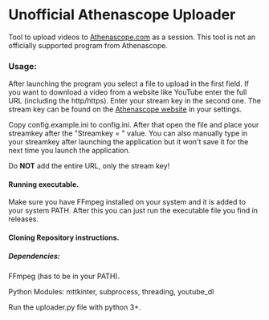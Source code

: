 # Unofficial Athenascope Uploader
 Tool to upload videos to [Athenascope.com](https://athenascope.com/) as a session.
 This tool is not an officially supported program from Athenascope.

### Usage: 
After launching the program you select a file to upload in the first field. If you want to download a video from a website like YouTube enter the full URL (including the http/https). Enter your stream key in the second one. The stream key can be found on the [Athenascope website](https://athenascope.com/) in your settings.

Copy config.example.ini to config.ini. After that open the file and place your streamkey after the "Streamkey = " value.
You can also manually type in your streamkey after launching the application but it won't save it for the next time you launch the application.

Do **NOT** add the entire URL, only the stream key!

#### Running executable.

Make sure you have FFmpeg installed on your system and it is added to your system PATH.
After this you can just run the executable file you find in releases.

#### Cloning Repository instructions.

##### Dependencies:
FFmpeg (has to be in your PATH).

Python Modules:
mttkinter, subprocess, threading, youtube_dl

Run the uploader.py file with python 3+.